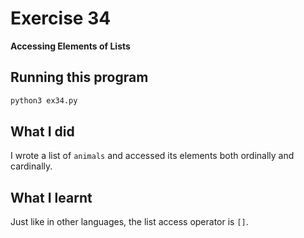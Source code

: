 # Exercise 34

**Accessing Elements of Lists**

## Running this program

```sh
python3 ex34.py
```

## What I did

I wrote a list of `animals` and accessed its elements both ordinally and cardinally.

## What I learnt

Just like in other languages, the list access operator is `[]`.
